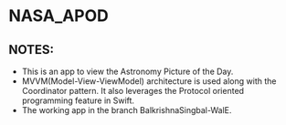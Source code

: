 # NASA_APOD

## NOTES:
- This is an app to view the Astronomy Picture of the Day.
- MVVM(Model-View-ViewModel) architecture is used along with the Coordinator pattern. It also leverages the Protocol oriented programming feature in Swift.
- The working app in the branch BalkrishnaSingbal-WalE.
